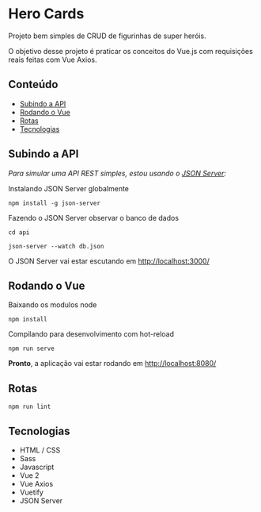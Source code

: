 # Hero Cards

Projeto bem simples de CRUD de figurinhas de super heróis.

O objetivo desse projeto é praticar os conceitos do Vue.js com requisições reais feitas com Vue Axios.

## Conteúdo

- [Subindo a API](#subindo-a-api)
- [Rodando o Vue](#rodando-o-vue)
- [Rotas](#rotas)
- [Tecnologias](#tecnologias)

## Subindo a API

*Para simular uma API REST simples, estou usando o [JSON Server](https://github.com/typicode/json-server):*

Instalando JSON Server globalmente
```
npm install -g json-server
```

Fazendo o JSON Server observar o banco de dados
```
cd api
```

```
json-server --watch db.json
```

O JSON Server vai estar escutando em [http://localhost:3000/](http://localhost:3000/)

## Rodando o Vue

Baixando os modulos node
```
npm install
```

Compilando para desenvolvimento com hot-reload
```
npm run serve
```

**Pronto**, a aplicação vai estar rodando em [http://localhost:8080/](http://localhost:8080/)

## Rotas

```
npm run lint
```

## Tecnologias
- HTML / CSS
- Sass
- Javascript
- Vue 2
- Vue Axios
- Vuetify
- JSON Server